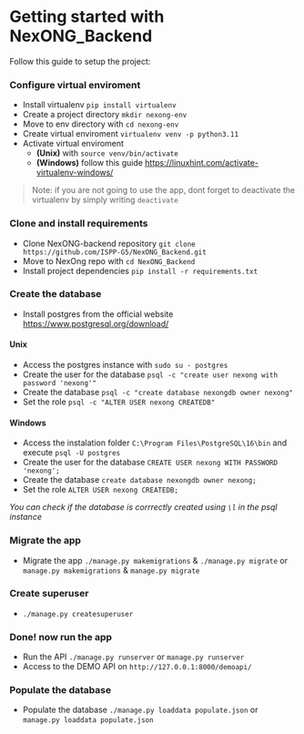 # Getting started with NexONG_Backend

Follow this guide to setup the project:

### Configure virtual enviroment
- Install virtualenv `pip install virtualenv`
- Create a project directory `mkdir nexong-env`
- Move to env directory with `cd nexong-env`
- Create virtual enviroment `virtualenv venv -p python3.11`
- Activate virtual enviroment
    - **(Unix)** with `source venv/bin/activate` 
    - **(Windows)** follow this guide https://linuxhint.com/activate-virtualenv-windows/
> Note: if you are not going to use the app, dont forget to deactivate the virtualenv by simply writing `deactivate`
  
### Clone and install requirements
- Clone NexONG-backend repository `git clone https://github.com/ISPP-G5/NexONG_Backend.git`
- Move to NexOng repo with `cd NexONG_Backend`
- Install project dependencies `pip install -r requirements.txt`

### Create the database
- Install postgres from the official website https://www.postgresql.org/download/
#### Unix
- Access the postgres instance with `sudo su - postgres`
- Create the user for the database `psql -c "create user nexong with password 'nexong'"`
- Create the database `psql -c "create database nexongdb owner nexong"`
- Set the role `psql -c "ALTER USER nexong CREATEDB"`

#### Windows
- Access the instalation folder `C:\Program Files\PostgreSQL\16\bin` and execute `psql -U postgres`
- Create the user for the database `CREATE USER nexong WITH PASSWORD 'nexong';`
- Create the database `create database nexongdb owner nexong;`
- Set the role `ALTER USER nexong CREATEDB;`

_You can check if the database is corrrectly created using `\l` in the psql instance_

### Migrate the app
- Migrate the app `./manage.py makemigrations` & `./manage.py migrate` or `manage.py makemigrations` & `manage.py migrate`

### Create superuser
- `./manage.py createsuperuser`

### Done! now run the app
- Run the API `./manage.py runserver` or `manage.py runserver`
- Access to the DEMO API on `http://127.0.0.1:8000/demoapi/`

### Populate the database
- Populate the database `./manage.py loaddata populate.json` or `manage.py loaddata populate.json`